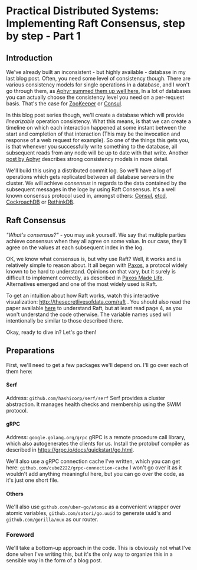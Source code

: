# Practical Distributed Systems: Implementing Raft Consensus, step by step - Part 1
## Introduction
We've already built an inconsistent - but highly available - database in my last blog post. Often, you need some level of consistency though. There are various consistency models for single operations in a database, and I won't go through them, as [Aphyr summed them up well here.][1] In a lot of databases you can actually choose the consistency level you need on a per-request basis. That's the case for [ZooKeeper][2] or [Consul][3]. 

In this blog post series though, we'll create a database which will provide *linearizable* operation consistency. What this means, is that we can create a timeline on which each interaction happened at some instant between the start and completion of that interaction (This may be the invocation and response of a web request for example). So one of the things this gets you, is that whenever you successfully write something to the database, all subsequent reads from any node will be up to date with that write. Another [post by Aphyr][4] describes strong consistency models in more detail.

We'll build this using a distributed commit log. So we'll have a log of operations which gets replicated between all database servers in the cluster. We will achieve *consensus* in regards to the data contained by the subsequent messages in the loge by using Raft Consensus. It's a well known consensus protocol used in, amongst others: [Consul][3], [etcd][5], [CockroachDB][7] or [RethinkDB][6].

## Raft Consensus
*"What's consensus?"* - you may ask yourself. We say that multiple parties achieve consensus when they all agree on some value. In our case, they'll agree on the values at each subsequent index in the log.

OK, we know what consensus is, but why use Raft? Well, it works and is relatively simple to reason about. It all began with [Paxos][8], a protocol widely known to be hard to understand. Opinions on that vary, but it surely is difficult to implement correctly, as described in [Paxos Made Life][9]. Alternatives emerged and one of the most widely used is Raft.

To get an intuition about how Raft works, watch this interactive visualization: http://thesecretlivesofdata.com/raft . You should also read the paper available [here][10] to understand Raft, but at least read page 4, as you won't understand the code otherwise. The variable names used will intentionally be similar to those described there.

Okay, ready to dive in? Let's go then!

## Preparations
First, we'll need to get a few packages we'll depend on. I'll go over each of them here:
#### Serf
Address: ```github.com/hashicorp/serf/serf```
Serf provides a cluster abstraction. It manages health checks and membership using the SWIM protocol.
#### gRPC
Address: ```google.golang.org/grpc```
gRPC is a remote procedure call library, which also autogenerates the clients for us.
Install the protobuf compiler as described in https://grpc.io/docs/quickstart/go.html.

We'll also use a gRPC connection cache I've written, which you can get here:
```github.com/cube2222/grpc-connection-cache```
I won't go over it as it wouldn't add anything meaningful here, but you can go over the code, as it's just one short file.
#### Others
We'll also use ```github.com/uber-go/atomic``` as a convenient wrapper over atomic variables, ```github.com/satori/go.uuid``` to generate uuid's and ```github.com/gorilla/mux```  as our router.

### Foreword
We'll take a bottom-up approach in the code. This is obviously not what I've done when I've writing this, but it's the only way to organize this in a sensible way in the form of a blog post.




[1]:https://github.com/aphyr/distsys-class
[2]:https://zookeeper.apache.org/
[3]:https://www.consul.io/
[4]:https://aphyr.com/posts/313-strong-consistency-models
[5]:https://github.com/coreos/etcd
[6]:https://www.rethinkdb.com/
[7]:https://www.cockroachlabs.com/
[8]:https://lamport.azurewebsites.net/pubs/lamport-paxos.pdf
[9]:https://research.google.com/archive/paxos_made_live.html
[10]:https://raft.github.io/raft.pdf
